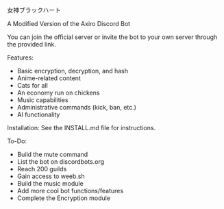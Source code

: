 女神ブラックハート

A Modified Version of the Axiro Discord Bot

You can join the official server or invite the bot to your own server through the provided link.

Features:
- Basic encryption, decryption, and hash
- Anime-related content
- Cats for all
- An economy run on chickens
- Music capabilities
- Administrative commands (kick, ban, etc.)
- AI functionality

Installation:
See the INSTALL.md file for instructions.

To-Do:
- Build the mute command
- List the bot on discordbots.org
- Reach 200 guilds
- Gain access to weeb.sh
- Build the music module
- Add more cool bot functions/features
- Complete the Encryption module
